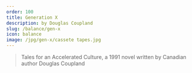 ```yaml
---
order: 100
title: Generation X
description: by Douglas Coupland
slug: /balance/gen-x
icon: balance
image: /jpg/gen-x/cassete tapes.jpg
---
```


> Tales for an Accelerated Culture, a 1991 novel written by Canadian author Douglas Coupland
